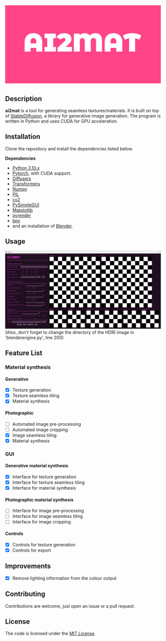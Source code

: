 # ![](./assets/ai2mat_logo.svg)

## Description
**ai2mat** is a tool for generating seamless textures/materials. It is built on top of [StableDiffusion](https://huggingface.co/spaces/stabilityai/stable-diffusion), a library for generative image generation. The program is written in Python and uses CUDA for GPU acceleration.

## Installation
Clone the repository and install the dependencies listed below.

**Dependencies**
- [Python 3.10.x](https://www.python.org/downloads/)
- [Pytorch](https://pytorch.org/get-started/locally/), with CUDA support.
- [Diffusers](https://huggingface.co/docs/diffusers/installation)
- [Transformers](https://huggingface.co/docs/transformers/installation)
- [Numpy](https://numpy.org/install/)
- [PIL](https://pillow.readthedocs.io/en/stable/installation.html)
- [cv2](https://pypi.org/project/opencv-python/)
- [PySimpleGUI](https://github.com/PySimpleGUI/PySimpleGUI)
- [Matplotlib](https://matplotlib.org/stable/users/installing.html)
- [pyrender](https://pyrender.readthedocs.io/en/latest/)
- [bpy](https://docs.blender.org/api/current/info_quickstart.html)
- and an installation of [Blender](https://www.blender.org/download/).

## Usage
![](./assets/ai2mat_usage.gif)
(Also, don't forget to change the directory of the HDRI image in 'blenderengine.py', line 200)

## Feature List
### Material synthesis
#### Generative
- [x] Texture generation
- [x] Texture seamless tiling
- [x] Material synthesis

#### Photographic
- [ ] Automated image pre-processing
- [ ] Automated image cropping
- [x] Image seamless tiling
- [x] Material synthesis

### GUI
#### Generative material synthesis
- [x] Interface for texture generation
- [x] Interface for texture seamless tiling
- [x] Interface for material synthesis

#### Photographic material synthesis
- [ ] Interface for image pre-processing
- [ ] Interface for image seamless tiling
- [ ] Interface for image cropping

#### Controls
- [x] Controls for texture generation
- [x] Controls for export

## Improvements
- [x] Remove lighting information from the colour output

## Contributing
Contributions are welcome, just open an issue or a pull request.

## License
The code is licensed under the [MIT License](./LICENSE).
